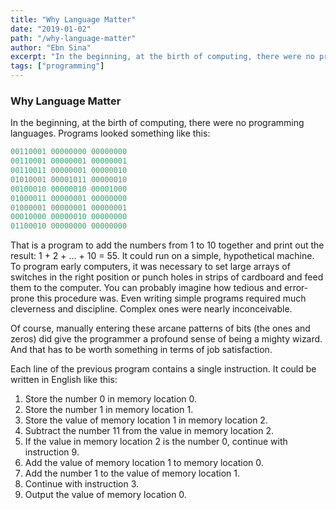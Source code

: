 ```yaml
---
title: "Why Language Matter"
date: "2019-01-02"
path: "/why-language-matter"
author: "Ebn Sina"
excerpt: "In the beginning, at the birth of computing, there were no programming languages. Programs .."
tags: ["programming"]
---
```


### Why Language Matter

In the beginning, at the birth of computing, there were no programming languages. Programs looked something like this:

```C
00110001 00000000 00000000
00110001 00000001 00000001
00110011 00000001 00000010
01010001 00001011 00000010
00100010 00000010 00001000
01000011 00000001 00000000
01000001 00000001 00000001
00010000 00000010 00000000
01100010 00000000 00000000
```

That is a program to add the numbers from 1 to 10 together and print out the result: 1 + 2 + ... + 10 = 55. It could run on a simple, hypothetical machine. To program early computers, it was necessary to set large arrays of switches in the right position or punch holes in strips of cardboard and feed them to the computer. You can probably imagine how tedious and error-prone this procedure was. Even writing simple programs required much cleverness and discipline. Complex ones were nearly inconceivable.

Of course, manually entering these arcane patterns of bits (the ones and zeros) did give the programmer a profound sense of being a mighty wizard. And that has to be worth something in terms of job satisfaction.

Each line of the previous program contains a single instruction. It could be written in English like this:

1. Store the number 0 in memory location 0.
2. Store the number 1 in memory location 1.
3. Store the value of memory location 1 in memory location 2.
4. Subtract the number 11 from the value in memory location 2.
5. If the value in memory location 2 is the number 0, continue with instruction 9.
6. Add the value of memory location 1 to memory location 0.
7. Add the number 1 to the value of memory location 1.
8. Continue with instruction 3.
9. Output the value of memory location 0.
